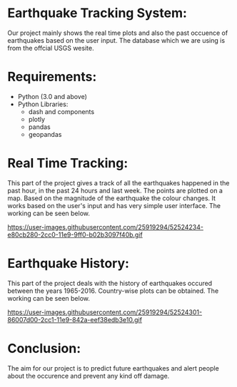# Earthquake Tracking System:

Our project mainly shows the real time plots and also the past occuence of earthquakes based on the user input. The database which we are using is from the offcial USGS wesite.

# Requirements:
- Python (3.0 and above)
- Python Libraries:
  - dash and components
  - plotly
  - pandas
  - geopandas

# Real Time Tracking:
This part of the project gives a track of all the earthquakes happened in the past hour, in the past 24 hours and last week. The points are plotted on a map. Based on the magnitude of the earthquake the colour changes.
It works based on the user's input and has very simple user interface. The working can be seen below.

https://user-images.githubusercontent.com/25919294/52524234-e80cb280-2cc0-11e9-9ff0-b02b3097f40b.gif
      
# Earthquake History:
This part of the project deals with the history of earthquakes occured between the years 1965-2016. Country-wise plots can be obtained.
The working can be seen below.

https://user-images.githubusercontent.com/25919294/52524301-86007d00-2cc1-11e9-842a-eef38edb3e10.gif

# Conclusion:
The aim for our project is to predict future earthquakes and alert people about the occurence and prevent any kind off damage.
